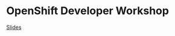 # OpenShift Developer Workshop

[Slides](https://dtschan.github.io/openshift-developer-workshop/#/)
